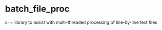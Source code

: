 batch_file_proc
===============

c++ library to assist with multi-threaded processing of line-by-line text files